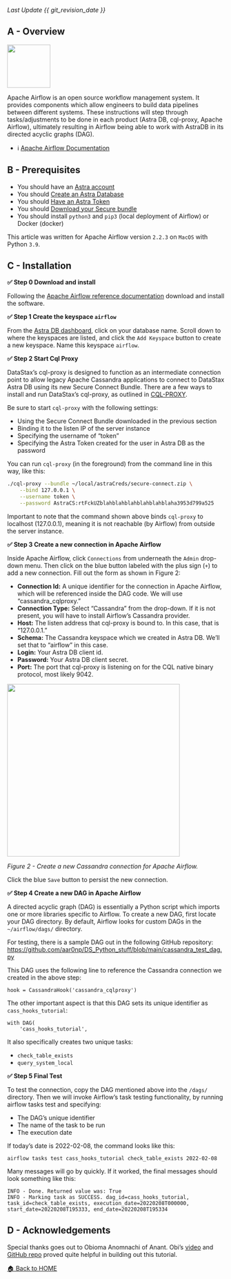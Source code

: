 *Last Update {{ git_revision_date }}*

## A - Overview

<img src="../../../../img/airflow/airflow-image.png" height="100px" />

Apache Airflow is an open source workflow management system. It provides components which allow engineers to build data pipelines between different systems. These instructions will step through tasks/adjustments to be done in each product (Astra DB, cql-proxy, Apache Airflow), ultimately resulting in Airflow being able to work with AstraDB in its directed acyclic graphs (DAG).

- ℹ️ [Apache Airflow Documentation](https://airflow.apache.org/docs/apache-airflow/stable/index.html)

## B - Prerequisites

- You should have an [Astra account](http://astra.datastax.com/)
- You should [Create an Astra Database](/docs/pages/astra/create-instance/)
- You should [Have an Astra Token](/docs/pages/astra/create-token/)
- You should [Download your Secure bundle](/docs/pages/astra/download-scb/)
- You should install `python3` and `pip3` (local deployment of Airflow) or Docker (docker)

This article was written for Apache Airflow version `2.2.3` on `MacOS` with Python `3.9`.

## C - Installation

**✅ Step 0 Download and install**

Following the [Apache Airflow reference documentation](https://airflow.apache.org/docs/apache-airflow/stable/installation/index.html) download and install the software.

**✅ Step 1 Create the keyspace `airflow`**

From the [Astra DB dashboard](https://astra.datastax.com), click on your database name. Scroll down to where the keyspaces are listed, and click the `Add Keyspace` button to create a new keyspace. Name this keyspace `airflow`.

**✅ Step 2 Start Cql Proxy**

DataStax’s cql-proxy is designed to function as an intermediate connection point to allow legacy Apache Cassandra applications to connect to DataStax Astra DB using its new Secure Connect Bundle. There are a few ways to install and run DataStax’s cql-proxy, as outlined in [CQL-PROXY](/docs/pages/astra/cqlproxy).

Be sure to start `cql-proxy` with the following settings:

- Using the Secure Connect Bundle downloaded in the previous section
- Binding it to the listen IP of the server instance
- Specifying the username of “token”
- Specifying the Astra Token created for the user in Astra DB as the password

You can run `cql-proxy` (in the foreground) from the command line in this way, like this:

```bash
./cql-proxy --bundle ~/local/astraCreds/secure-connect.zip \
    --bind 127.0.0.1 \
    --username token \
    --password AstraCS:rtFckUZblahblahblahblahblahblaha3953d799a525
```

Important to note that the command shown above binds `cql-proxy` to localhost (127.0.0.1), meaning it is not reachable (by Airflow) from outside the server instance.

**✅ Step 3 Create a new connection in Apache Airflow**

Inside Apache Airflow, click `Connections` from underneath the `Admin` drop-down menu. Then click on the blue button labeled with the plus sign (`+`) to add a new connection. Fill out the form as shown in Figure 2:

- **Connection Id:** A unique identifier for the connection in Apache Airflow, which will be referenced inside the DAG code. We will use “cassandra_cqlproxy.”
- **Connection Type:** Select “Cassandra” from the drop-down. If it is not present, you will have to install Airflow’s Cassandra provider.
- **Host:** The listen address that cql-proxy is bound to. In this case, that is “127.0.0.1.”
- **Schema:** The Cassandra keyspace which we created in Astra DB. We’ll set that to “airflow” in this case.
- **Login:** Your Astra DB client id.
- **Password:** Your Astra DB client secret.
- **Port:** The port that cql-proxy is listening on for the CQL native binary protocol, most likely 9042.

<img src="../../../../img/airflow/airflow-connection.png" height="400px" />

_Figure 2 - Create a new Cassandra connection for Apache Airflow._

Click the blue `Save` button to persist the new connection.

**✅ Step 4 Create a new DAG in Apache Airflow**

A directed acyclic graph (DAG) is essentially a Python script which imports one or more libraries specific to Airflow. To create a new DAG, first locate your DAG directory. By default, Airflow looks for custom DAGs in the `~/airflow/dags/` directory.

For testing, there is a sample DAG out in the following GitHub repository:
https://github.com/aar0np/DS_Python_stuff/blob/main/cassandra_test_dag.py

This DAG uses the following line to reference the Cassandra connection we created in the above step:

```
hook = CassandraHook('cassandra_cqlproxy')
```

The other important aspect is that this DAG sets its unique identifier as `cass_hooks_tutorial`:

```
with DAG(
    'cass_hooks_tutorial',
```

It also specifically creates two unique tasks:

- `check_table_exists`
- `query_system_local`

**✅ Step 5 Final Test**

To test the connection, copy the DAG mentioned above into the `/dags/` directory. Then we will invoke Airflow’s task testing functionality, by running airflow tasks test and specifying:

- The DAG’s unique identifier
- The name of the task to be run
- The execution date

If today’s date is 2022-02-08, the command looks like this:

```
airflow tasks test cass_hooks_tutorial check_table_exists 2022-02-08
```

Many messages will go by quickly. If it worked, the final messages should look something like this:

```
INFO - Done. Returned value was: True
INFO - Marking task as SUCCESS. dag_id=cass_hooks_tutorial, task_id=check_table_exists, execution_date=20220208T000000, start_date=20220208T195333, end_date=20220208T195334
```

## D - Acknowledgements

Special thanks goes out to Obioma Anomnachi of Anant. Obi’s [video](https://www.youtube.com/watch?v=h2OCveciEIA) and [GitHub repo](https://github.com/anomnaco/AirflowCassandra) proved quite helpful in building out this tutorial.

[🏠 Back to HOME](https://awesome-astra.github.io/docs/)
